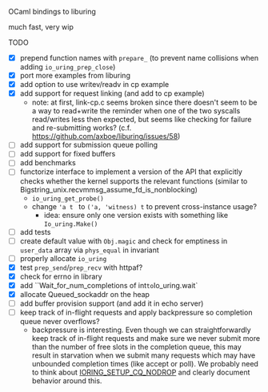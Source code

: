 OCaml bindings to liburing

much fast, very wip

TODO

- [x] prepend function names with `prepare_` (to prevent name collisions when adding `io_uring_prep_close`)
- [x] port more examples from liburing
- [x] add option to use writev/readv in cp example
- [x] add support for request linking (and add to cp example)
  - note: at first, link-cp.c seems broken since there doesn't seem to be a
    way to read+write the reminder when one of the two syscalls read/writes less
    then expected, but seems like checking for failure and re-submitting works?
    (c.f. https://github.com/axboe/liburing/issues/58)
- [ ] add support for submission queue polling
- [ ] add support for fixed buffers
- [ ] add benchmarks
- [ ] functorize interface to implement a version of the API that explicitly
      checks whether the kernel supports the relevant functions
      (similar to Bigstring_unix.recvmmsg_assume_fd_is_nonblocking)
  - `io_uring_get_probe()`
  - change `'a t ` to `('a, 'witness) t` to prevent cross-instance usage?
    - idea: ensure only one version exists with something like `Io_uring.Make()`
- [ ] add tests
- [ ] create default value with `Obj.magic` and check for emptiness in `user_data` array via `phys_equal` in invariant
- [ ] properly allocate `io_uring`
- [x] test `prep_send`/`prep_recv` with httpaf?
- [x] check for errno in library
- [x] add ``Wait_for_num_completions of int` to `Io_uring.wait`
- [x] allocate Queued_sockaddr on the heap
- [ ] add buffer provision support (and add it in echo server)
- [ ] keep track of in-flight requests and apply backpressure so completion queue never overflows?
  - backpressure is interesting. Even though we can straightforwardly keep
    track of in-flight requests and make sure we never submit more than the
    number of free slots in the completion queue, this may result in starvation
    when we submit many requests which may have unbounded completion times
    (like accept or poll). We probably need to think about
    [IORING_SETUP_CQ_NODROP](https://lore.kernel.org/io-uring/20191106235307.32196-1-axboe@kernel.dk/T/)
    and clearly document behavior around this.
